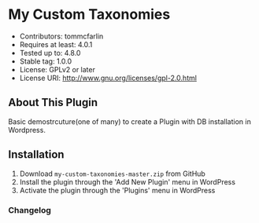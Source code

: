 # My Custom Taxonomies

* Contributors: tommcfarlin
* Requires at least: 4.0.1
* Tested up to: 4.8.0
* Stable tag: 1.0.0
* License: GPLv2 or later
* License URI: http://www.gnu.org/licenses/gpl-2.0.html

## About This Plugin

Basic demostrcuture(one of many) to create a Plugin with DB installation in Wordpress.

## Installation

1. Download `my-custom-taxonomies-master.zip` from GitHub
2. Install the plugin through the 'Add New Plugin' menu in WordPress
3. Activate the plugin through the 'Plugins' menu in WordPress

### Changelog
